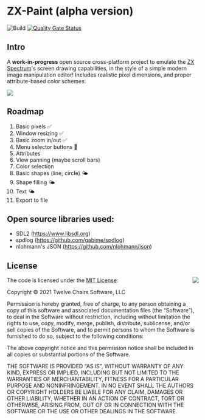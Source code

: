 # ZX-Paint (alpha version)

![Build](https://github.com/twelvechairssoftware/zxpaint/workflows/Build/badge.svg)
[![Quality Gate Status](https://sonarcloud.io/api/project_badges/measure?project=twelvechairssoftware_zxpaint&metric=alert_status)](https://sonarcloud.io/dashboard?id=twelvechairssoftware_zxpaint)

## Intro
A **work-in-progress** open source cross-platform project to emulate the [ZX Spectrum](https://en.wikipedia.org/wiki/ZX_Spectrum_graphic_modes)'s screen drawing capabilities, in the style of a simple modern image manipulation editor! Includes realistic pixel dimensions, and proper attribute-based color schemes.

![](https://github.com/twelvechairssoftware/zxpaint/raw/master/imageList/zxpaint.png)

## Roadmap
1. Basic pixels ✅
2. Window resizing ✅
3. Basic zoom in/out ✅
4. Menu selector buttons 🚧
5. Attributes
6. View panning (maybe scroll bars)
7. Color selection
8. Basic shapes (line, circle) 🌤️
9. Shape filling 🌤️
10. Text 🌤️
11. Export to file

## Open source libraries used:
 - SDL2 (https://www.libsdl.org)
 - spdlog (https://github.com/gabime/spdlog)
 - nlohmann's JSON (https://github.com/nlohmann/json)


## License

<img align="right" src="http://opensource.org/trademarks/opensource/OSI-Approved-License-100x137.png">

The code is licensed under the [MIT License](http://opensource.org/licenses/MIT):

Copyright &copy; 2021 Twelve Chairs Software, LLC

Permission is hereby granted, free of charge, to any person obtaining a copy of this software and associated documentation files (the “Software”), to deal in the Software without restriction, including without limitation the rights to use, copy, modify, merge, publish, distribute, sublicense, and/or sell copies of the Software, and to permit persons to whom the Software is furnished to do so, subject to the following conditions:

The above copyright notice and this permission notice shall be included in all copies or substantial portions of the Software.

THE SOFTWARE IS PROVIDED “AS IS”, WITHOUT WARRANTY OF ANY KIND, EXPRESS OR IMPLIED, INCLUDING BUT NOT LIMITED TO THE WARRANTIES OF MERCHANTABILITY, FITNESS FOR A PARTICULAR PURPOSE AND NONINFRINGEMENT. IN NO EVENT SHALL THE AUTHORS OR COPYRIGHT HOLDERS BE LIABLE FOR ANY CLAIM, DAMAGES OR OTHER LIABILITY, WHETHER IN AN ACTION OF CONTRACT, TORT OR OTHERWISE, ARISING FROM, OUT OF OR IN CONNECTION WITH THE SOFTWARE OR THE USE OR OTHER DEALINGS IN THE SOFTWARE.